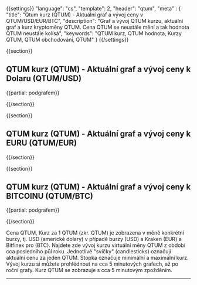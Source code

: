 ﻿{{settings}}
  "language": "cs",
  "template": 2,
  "header": "qtum",
  "meta" : {
    "title": "Qtum kurz (QTUM) - Aktuální graf a vývoj ceny v QTUM/USD/EUR/BTC",
    "description": "Graf a vývoj QTUM kurzu, aktuální graf a kurz kryptoměny QTUM. Cena QTUM se neustále mění a tak hodnota QTUM neustále kolísá",
    "keywords": "QTUM kurz, QTUM hodnota, Kurzy QTUM, QTUM obchodování, QTUM"
  }
{{/settings}}




{{section}}

## **QTUM kurz (QTUM)** - Aktuální graf a vývoj ceny k Dolaru **(QTUM/USD)** 


<!-- TradingView Widget BEGIN -->
<script type="text/javascript" src="https://d33t3vvu2t2yu5.cloudfront.net/tv.js"></script>
<script type="text/javascript">
new TradingView.widget({
  "width": "100%",
  "height": 400,
  "symbol": "BITTREX:QTUMUSD",
  "interval": "60",
  "timezone": "Etc/UTC",
  "theme": "White",
  "style": "3",
  "locale": "en",
  "toolbar_bg": "#f1f3f6",
  "allow_symbol_change": true,
  "hideideas": true,
  "show_popup_button": true,
  "popup_width": "1000",
  "popup_height": "650",
});

</script>
<!-- TradingView Widget END -->

{{partial: podgrafem}}

{{/section}}


{{section}}

## **QTUM kurz (QTUM)** - Aktuální graf a vývoj ceny k EURU **(QTUM/EUR)**

<!-- TradingView Widget BEGIN -->
<script type="text/javascript">
baseUrl = "https://widgets.cryptocompare.com/";
var scripts = document.getElementsByTagName("script");
var embedder = scripts[ scripts.length - 1 ];
(function (){
var appName = encodeURIComponent(window.location.hostname);
if(appName==""){appName="local";}
var s = document.createElement("script");
s.type = "text/javascript";
s.async = true;
var theUrl = baseUrl+'serve/v3/coin/chart?fsym=QTUM&tsyms=EUR,';
s.src = theUrl + ( theUrl.indexOf("?") >= 0 ? "&" : "?") + "app=" + appName;
embedder.parentNode.appendChild(s);
})();
</script>
<!-- TradingView Widget END -->


{{/section}}

{{section}}
## **QTUM kurz (QTUM)** - Aktuální graf a vývoj ceny k BITCOINU **(QTUM/BTC)**

<!-- TradingView Widget BEGIN -->
<script type="text/javascript" src="https://d33t3vvu2t2yu5.cloudfront.net/tv.js"></script>
<script type="text/javascript">
new TradingView.widget({
  "width": "100%",
  "height": 400,
  "symbol": "BITTREX:QTUMBTC",
  "interval": "60",
  "timezone": "Etc/UTC",
  "theme": "White",
  "style": "3",
  "locale": "en",
  "toolbar_bg": "#f1f3f6",
  "allow_symbol_change": true,
  "hideideas": true,
  "show_popup_button": true,
  "popup_width": "1000",
  "popup_height": "650",
});

</script>
<!-- TradingView Widget END -->
{{partial: podgrafem}}

{{/section}}

Cena QTUM, Kurz za 1 QTUM (zkr. QTUM) je zobrazena v měně konkrétní burzy, tj. USD (americké dolary) v případě burzy (USD) a Kraken (EUR) a Bitfinex pro (BTC). Najdete zde vývoj kurzu virtuální měny QTUM z období cca posledního půl roku. Jednotlivé "svíčky" (candlesticks) označují aktuální cenu za jeden QTUM. Stopka označuje minimální a maximální kurz. Vývoj kurzu si můžete prohlédnout na cca 5 minutových grafech, až po roční grafy. Kurz QTUM se zobrazuje s cca 5 minutovým zpožděním.
- - -






